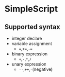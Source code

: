 # SimpleScript

## Supported syntax

- integer declare
- variable assignment
    - `=`,`+=`,`-=`
- binary expression
    - `+`,`-`,`*`,`/`
- unary expression
    - `--`,`++`,`-`(negative)
 